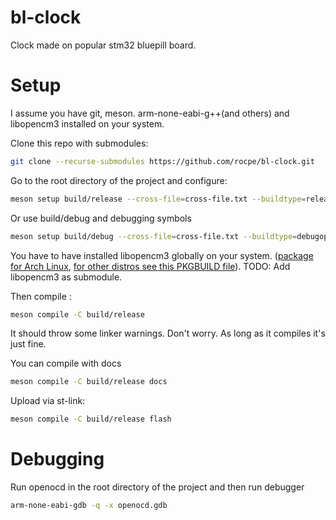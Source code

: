 # bl-clock
Clock made on popular stm32 bluepill board.
# Setup
I assume you have git, meson. arm-none-eabi-g++(and others) and libopencm3 installed on your system.

Clone this repo with submodules:
```bash
git clone --recurse-submodules https://github.com/rocpe/bl-clock.git
```
Go to the root directory of the project and configure:
```bash
meson setup build/release --cross-file=cross-file.txt --buildtype=release
```
Or use build/debug and debugging symbols
```bash
meson setup build/debug --cross-file=cross-file.txt --buildtype=debugoptimized
```
You have to have installed libopencm3 globally on your system. ([package for Arch Linux](https://archlinux.org/packages/community/any/libopencm3/), [for other distros see this PKGBUILD file](https://github.com/archlinux/svntogit-community/blob/packages/libopencm3/trunk/PKGBUILD)). TODO: Add libopencm3 as submodule.

Then compile :
```bash
meson compile -C build/release
```
It should throw some linker warnings. Don't worry. As long as it compiles it's just fine.

You can compile with docs
```bash
meson compile -C build/release docs
```

Upload via st-link:
```bash
meson compile -C build/release flash
```
# Debugging
Run openocd in the root directory of the project and then run debugger
```bash
arm-none-eabi-gdb -q -x openocd.gdb
```

